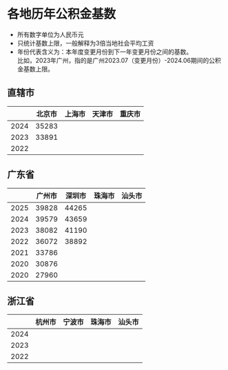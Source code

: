 
# 各地历年公积金基数

- 所有数字单位为人民币元
- 只统计基数上限，一般解释为3倍当地社会平均工资
- 年份代表含义为：本年度变更月份到下一年变更月份之间的基数。  
  比如，2023年广州，指的是广州2023.07（变更月份）-2024.06期间的公积金基数上限。

## 直辖市
|   | 北京市 | 上海市 | 天津市 | 重庆市 |
|---|---|---|---|---|
| 2024 | 35283 |   |   |   |
| 2023 | 33891 |   |   |   |
| 2022 |   |   |   |   |

## 广东省
|   | 广州市 | 深圳市 | 珠海市 | 汕头市 |
|---|---|---|---|---|
| 2025 | 39828 | 44265 |   |   |
| 2024 | 39579 | 43659 |   |   |
| 2023 | 38082 | 41190 |   |   |
| 2022 | 36072 | 38892  |   |   |
| 2021 | 33786 |   |   |   |
| 2020 | 30876 |   |   |   |
| 2020 | 27960 |   |   |   |

## 浙江省
|   | 杭州市 | 宁波市 | 珠海市 | 汕头市 |
|---|---|---|---|---|
| 2024 |   |   |   |   |
| 2023 |   |   |   |   |
| 2022 |   |   |   |   |
